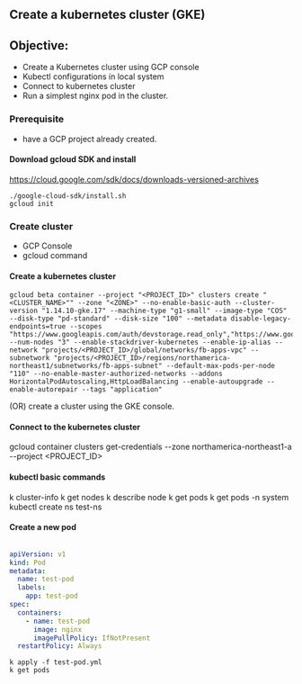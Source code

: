 ## Create a kubernetes cluster (GKE)

## Objective:
- Create a Kubernetes cluster using GCP console
- Kubectl configurations in local system
- Connect to kubernetes cluster
- Run a simplest nginx pod in the cluster. 

### Prerequisite
- have a GCP project already created. 

#### Download gcloud SDK and install
https://cloud.google.com/sdk/docs/downloads-versioned-archives
```shell script
./google-cloud-sdk/install.sh
gcloud init
```

### Create cluster  
- GCP Console
- gcloud command

#### Create a kubernetes cluster
```shell script
gcloud beta container --project "<PROJECT_ID>" clusters create "<CLUSTER_NAME>"" --zone "<ZONE>" --no-enable-basic-auth --cluster-version "1.14.10-gke.17" --machine-type "g1-small" --image-type "COS" --disk-type "pd-standard" --disk-size "100" --metadata disable-legacy-endpoints=true --scopes "https://www.googleapis.com/auth/devstorage.read_only","https://www.googleapis.com/auth/logging.write","https://www.googleapis.com/auth/monitoring","https://www.googleapis.com/auth/servicecontrol","https://www.googleapis.com/auth/service.management.readonly","https://www.googleapis.com/auth/trace.append" --num-nodes "3" --enable-stackdriver-kubernetes --enable-ip-alias --network "projects/<PROJECT_ID>/global/networks/fb-apps-vpc" --subnetwork "projects/<PROJECT_ID>/regions/northamerica-northeast1/subnetworks/fb-apps-subnet" --default-max-pods-per-node "110" --no-enable-master-authorized-networks --addons HorizontalPodAutoscaling,HttpLoadBalancing --enable-autoupgrade --enable-autorepair --tags "application"
```
(OR)
create a cluster using the GKE console. 

#### Connect to the kubernetes cluster
gcloud container clusters get-credentials <CLUSTER-NAME> --zone northamerica-northeast1-a --project <PROJECT_ID>

#### kubectl basic commands

k cluster-info
k get nodes
k describe node <nodename>
k get pods
k get pods -n system
kubectl create ns test-ns
#### Create a new pod
```yaml

apiVersion: v1
kind: Pod
metadata:
  name: test-pod
  labels:
    app: test-pod
spec:
  containers:
    - name: test-pod
      image: nginx
      imagePullPolicy: IfNotPresent
  restartPolicy: Always
```
```shell script
k apply -f test-pod.yml
k get pods

```
